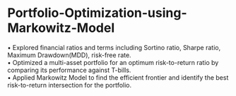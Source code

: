 # Portfolio-Optimization-using-Markowitz-Model

• Explored financial ratios and terms including Sortino ratio, Sharpe ratio, Maximum Drawdown(MDD), risk-free rate.
<br>
• Optimized a multi-asset portfolio for an optimum risk-to-return ratio by comparing its performance against T-bills.
<br>
• Applied Markowitz Model to find the efficient frontier and identify the best risk-to-return intersection for the portfolio.
